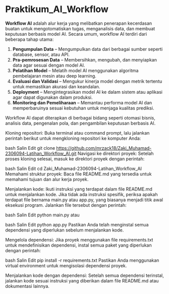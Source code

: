 # Praktikum_AI_Workflow
**Workflow AI** adalah alur kerja yang melibatkan penerapan kecerdasan buatan untuk mengotomatiskan tugas, menganalisis data, dan membuat keputusan berbasis model AI. Secara umum, workflow AI terdiri dari beberapa tahap utama:  

1. **Pengumpulan Data** – Mengumpulkan data dari berbagai sumber seperti database, sensor, atau API.  
2. **Pra-pemrosesan Data** – Membersihkan, mengubah, dan menyiapkan data agar sesuai dengan model AI.  
3. **Pelatihan Model** – Melatih model AI menggunakan algoritma pembelajaran mesin atau deep learning.  
4. **Evaluasi dan Validasi** – Mengukur kinerja model dengan metrik tertentu untuk memastikan akurasi dan keandalan.  
5. **Deployment** – Mengintegrasikan model AI ke dalam sistem atau aplikasi agar dapat digunakan dalam produksi.  
6. **Monitoring dan Pemeliharaan** – Memantau performa model AI dan memperbaruinya sesuai kebutuhan untuk menjaga kualitas prediksi.  

Workflow AI dapat diterapkan di berbagai bidang seperti otomasi bisnis, analisis data, pengenalan pola, dan pengambilan keputusan berbasis AI.


Kloning repositori: Buka terminal atau command prompt, lalu jalankan perintah berikut untuk mengkloning repositori ke komputer Anda:

bash
Salin
Edit
git clone https://github.com/mrzack18/Zaki_Muhamad-2306094-Latihan_Workflow_AI.git
Navigasi ke direktori proyek: Setelah proses kloning selesai, masuk ke direktori proyek dengan perintah:

bash
Salin
Edit
cd Zaki_Muhamad-2306094-Latihan_Workflow_AI
Memahami struktur proyek: Baca file README.md yang tersedia untuk memahami tujuan dan alur kerja proyek.

Menjalankan kode: Ikuti instruksi yang terdapat dalam file README.md untuk menjalankan kode. Jika tidak ada instruksi spesifik, periksa apakah terdapat file bernama main.py atau app.py, yang biasanya menjadi titik awal eksekusi program. Jalankan file tersebut dengan perintah:

bash
Salin
Edit
python main.py
atau

bash
Salin
Edit
python app.py
Pastikan Anda telah menginstal semua dependensi yang diperlukan sebelum menjalankan kode.

Mengelola dependensi: Jika proyek menggunakan file requirements.txt untuk mendefinisikan dependensi, instal semua paket yang diperlukan dengan perintah:

bash
Salin
Edit
pip install -r requirements.txt
Pastikan Anda menggunakan virtual environment untuk mengisolasi dependensi proyek.

Menjalankan kode dengan dependensi: Setelah semua dependensi terinstal, jalankan kode sesuai instruksi yang diberikan dalam file README.md atau dokumentasi lainnya.
